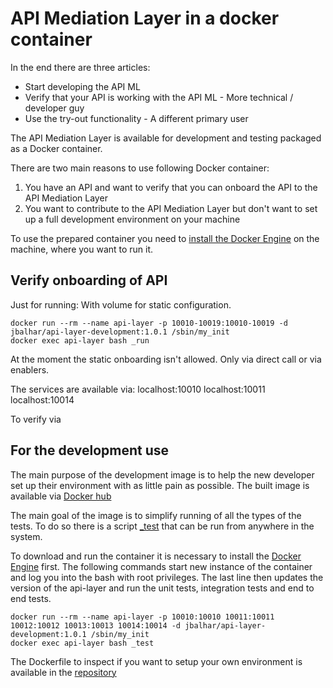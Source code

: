 # API Mediation Layer in a docker container

In the end there are three articles:
 - Start developing the API ML
 - Verify that your API is working with the API ML - More technical / developer guy
 - Use the try-out functionality - A different primary user

The API Mediation Layer is available for development and testing packaged as a Docker container. 

There are two main reasons to use following Docker container:
1) You have an API and want to verify that you can onboard the API to the API Mediation Layer 
2) You want to contribute to the API Mediation Layer but don't want to set up a full development environment on your machine

To use the prepared container you need to [install the Docker Engine](https://docs.docker.com/install/) on the machine, where you want to run it.

## Verify onboarding of API

Just for running:
With volume for static configuration. 

```
docker run --rm --name api-layer -p 10010-10019:10010-10019 -d jbalhar/api-layer-development:1.0.1 /sbin/my_init
docker exec api-layer bash _run
```

At the moment the static onboarding isn't allowed. Only via direct call or via enablers. 

The services are available via:
localhost:10010
localhost:10011
localhost:10014

To verify via 

## For the development use

The main purpose of the development image is to help the new developer set up 
their environment with as little pain as possible. The built image is available
via [Docker hub](https://hub.docker.com/repository/docker/jbalhar/api-layer-development)

The main goal of the image is to simplify running of all the types of the tests. To do so there is a script [_test](https://github.com/zowe/api-layer/blob/master/docker/development/_test) that can be run from anywhere in the system. 

To download and run the container it is necessary to install the [Docker Engine](https://www.docker.com/) first. The following commands start new instance of the container and log you into the bash with root privileges. The last line then updates the version of the api-layer and run the unit tests, integration tests and end to end tests. 

```
docker run --rm --name api-layer -p 10010:10010 10011:10011 10012:10012 10013:10013 10014:10014 -d jbalhar/api-layer-development:1.0.1 /sbin/my_init
docker exec api-layer bash _test
```

The Dockerfile to inspect if you want to setup your own environment is available in the [repository](https://github.com/zowe/api-layer/blob/master/docker/development/Dockerfile)
